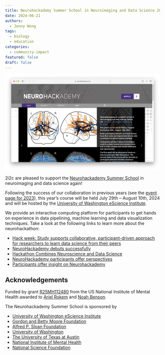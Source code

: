 ```yaml
---
title: Neurohackademy Summer School in Neuroimaging and Data Science 2024
date: 2024-06-21
authors:
  - Jenny Wong
tags:
  - biology
  - education
categories:
  - community-impact
featured: false
draft: false
---
```


![Landing page of the Neurohackademy Summer School website](featured.png "[Neurohackademy Summer School](https://neurohackademy.org/)")

2i2c are pleased to support the [Neurohackademy Summer School](https://neurohackademy.org/) in neuroimaging and data science again!

Following the success of our collaboration in previous years (see the [event page for 2023](https://escience.washington.edu/events/neurohackademy-2023/)), this year’s course will be held July 29th – August 10th, 2024 and will be hosted by the [University of Washington eScience Institute](http://escience.washington.edu/).

We provide an interactive computing platform for participants to get hands on experience in data pipelining, machine learning and data visualization techniques. Take a look at the following links to learn more about the neurohackathon:

- [Hack week: Study supports collaborative, participant-driven approach for researchers to learn data science from their peers](https://www.washington.edu/news/2018/08/23/hack-week-pnas/)
- [NeuroHackademy debuts successfully](https://escience.washington.edu/neurohackademy-debuts-successfully/)
- [Hackathon Combines Neuroscience and Data Science](https://psych.uw.edu/newsletter/summer-2022/faculty/hackathon-combines-neuroscience-and-data-science)
- [NeuroHackademy participants offer perspectives](https://escience.washington.edu/neurohackademy-participants-offer-perspectives/)
- [Participants offer insight on Neurohackademy](https://escience.washington.edu/participants-offer-insight-on-neurohackademy/)

## Acknowledgements

Funded by grant [R25MH112480](https://pubmed.ncbi.nlm.nih.gov/38763989/) from the US National Institute of Mental Health awarded to [Ariel Rokem](https://arokem.org/) and [Noah Benson](https://nben.net/).

The Neurohackademy Summer School is sponsored by

- [University of Washington eScience Institute](http://escience.washington.edu/)
- [Gordon and Betty Moore Foundation](../../../collaborators/moore/)
- [Alfred P. Sloan Foundation](../../../collaborators/sloan/)
- [University of Washington](http://www.washington.edu/)
- [The University of Texas at Austin](https://www.utexas.edu/)
- [National Institute of Mental Health](https://www.nimh.nih.gov/)
- [National Science Foundation](https://www.nsf.gov/)
